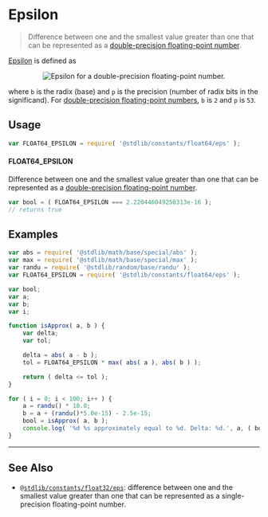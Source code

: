 <!--

@license Apache-2.0

Copyright (c) 2018 The Stdlib Authors.

Licensed under the Apache License, Version 2.0 (the "License");
you may not use this file except in compliance with the License.
You may obtain a copy of the License at

   http://www.apache.org/licenses/LICENSE-2.0

Unless required by applicable law or agreed to in writing, software
distributed under the License is distributed on an "AS IS" BASIS,
WITHOUT WARRANTIES OR CONDITIONS OF ANY KIND, either express or implied.
See the License for the specific language governing permissions and
limitations under the License.

-->

# Epsilon

> Difference between one and the smallest value greater than one that can be represented as a [double-precision floating-point number][ieee754].

<section class="intro">

[Epsilon][machine-epsilon] is defined as

<!-- <equation class="equation" label="eq:epsilon_float64" align="center" raw="\epsilon = b^{-(p-1)}" alt="Epsilon for a double-precision floating-point number."> -->

<div class="equation" align="center" data-raw-text="\epsilon = b^{-(p-1)}" data-equation="eq:epsilon_float64">
    <img src="https://cdn.jsdelivr.net/gh/stdlib-js/stdlib@5d87cc7cb2c58aeb732872f89562d2c89571cc8a/lib/node_modules/@stdlib/constants/float64/eps/docs/img/equation_epsilon_float64.svg" alt="Epsilon for a double-precision floating-point number.">
    <br>
</div>

<!-- </equation> -->

where `b` is the radix (base) and `p` is the precision (number of radix bits in the significand). For [double-precision floating-point numbers][ieee754], `b` is `2` and `p` is `53`.

</section>

<!-- /.intro -->

<section class="usage">

## Usage

```javascript
var FLOAT64_EPSILON = require( '@stdlib/constants/float64/eps' );
```

#### FLOAT64_EPSILON

Difference between one and the smallest value greater than one that can be represented as a [double-precision floating-point number][ieee754].

```javascript
var bool = ( FLOAT64_EPSILON === 2.220446049250313e-16 );
// returns true
```

</section>

<!-- /.usage -->

<section class="examples">

## Examples

<!-- eslint no-undef: "error" -->

```javascript
var abs = require( '@stdlib/math/base/special/abs' );
var max = require( '@stdlib/math/base/special/max' );
var randu = require( '@stdlib/random/base/randu' );
var FLOAT64_EPSILON = require( '@stdlib/constants/float64/eps' );

var bool;
var a;
var b;
var i;

function isApprox( a, b ) {
    var delta;
    var tol;

    delta = abs( a - b );
    tol = FLOAT64_EPSILON * max( abs( a ), abs( b ) );

    return ( delta <= tol );
}

for ( i = 0; i < 100; i++ ) {
    a = randu() * 10.0;
    b = a + (randu()*5.0e-15) - 2.5e-15;
    bool = isApprox( a, b );
    console.log( '%d %s approximately equal to %d. Delta: %d.', a, ( bool ) ? 'is' : 'is not', b, abs( a - b ) );
}
```

</section>

<!-- /.examples -->

<!-- Section for related `stdlib` packages. Do not manually edit this section, as it is automatically populated. -->

<section class="related">

* * *

## See Also

-   [`@stdlib/constants/float32/eps`][@stdlib/constants/float32/eps]: difference between one and the smallest value greater than one that can be represented as a single-precision floating-point number.

</section>

<!-- /.related -->

<!-- Section for all links. Make sure to keep an empty line after the `section` element and another before the `/section` close. -->

<section class="links">

[ieee754]: https://en.wikipedia.org/wiki/IEEE_754-1985

[machine-epsilon]: https://en.wikipedia.org/wiki/Machine_epsilon

<!-- <related-links> -->

[@stdlib/constants/float32/eps]: https://github.com/stdlib-js/stdlib/tree/develop/lib/node_modules/%40stdlib/constants/float32/eps

<!-- </related-links> -->

</section>

<!-- /.links -->
